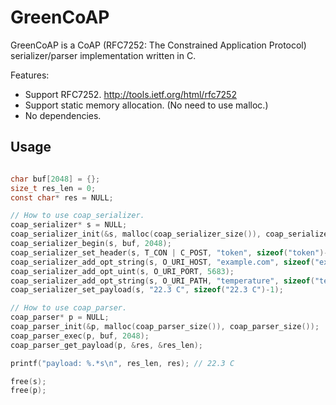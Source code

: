 # GreenCoAP

GreenCoAP is a CoAP (RFC7252: The Constrained Application Protocol) serializer/parser implementation written in C.

Features:

  * Support RFC7252. <http://tools.ietf.org/html/rfc7252>
  * Support static memory allocation. (No need to use malloc.)
  * No dependencies.

## Usage

```c

char buf[2048] = {};
size_t res_len = 0;
const char* res = NULL;

// How to use coap_serializer.
coap_serializer* s = NULL;
coap_serializer_init(&s, malloc(coap_serializer_size()), coap_serializer_size());
coap_serializer_begin(s, buf, 2048);
coap_serializer_set_header(s, T_CON | C_POST, "token", sizeof("token")-1);
coap_serializer_add_opt_string(s, O_URI_HOST, "example.com", sizeof("example.com")-1);
coap_serializer_add_opt_uint(s, O_URI_PORT, 5683);
coap_serializer_add_opt_string(s, O_URI_PATH, "temperature", sizeof("temperature")-1);
coap_serializer_set_payload(s, "22.3 C", sizeof("22.3 C")-1);

// How to use coap_parser.
coap_parser* p = NULL;
coap_parser_init(&p, malloc(coap_parser_size()), coap_parser_size());
coap_parser_exec(p, buf, 2048);
coap_parser_get_payload(p, &res, &res_len);

printf("payload: %.*s\n", res_len, res); // 22.3 C

free(s);
free(p);

```
